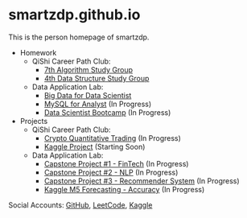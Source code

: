 # smartzdp.github.io

This is the person homepage of smartzdp.

* Homework
  * QiShi Career Path Club:
    * <a href="https://smartzdp.github.io/qishicpc/al007/">7th Algorithm Study Group</a>
    * <a href="https://smartzdp.github.io/qishicpc/ds004/">4th Data Structure Study Group</a>
  * Data Application Lab:
    * <a href="https://smartzdp.github.io/dataapplab/bigdata/">Big Data for Data Scientist</a>
    * <a href="https://github.com/smartzdp/Data-Application-Lab/tree/master/Data%20Scientist%20Bootcamp/MySQL%20for%20Analyst">MySQL for Analyst</a> (In Progress)
    * <a href="https://github.com/smartzdp/Data-Application-Lab/tree/master/Data%20Scientist%20Bootcamp/DS%202003%20Course">Data Scientist Bootcamp</a> (In Progress)
* Projects
  * QiShi Career Path Club:
    * <a href="https://github.com/smartzdp/QiShi-Career-Path-Club/tree/master/3rd%20Crypto%20Project%20Research%20Group">Crypto Quantitative Trading</a> (In Progress)
    * <a href="https://github.com/smartzdp/QiShi-Career-Path-Club/tree/master/4th%20Kaggle%20Project%20Training%20Group">Kaggle Project</a> (Starting Soon)
  * Data Application Lab:
    * <a href="https://github.com/smartzdp/Data-Application-Lab/tree/master/Data%20Scientist%20Bootcamp/DS%202003%20Project">Capstone Project #1 - FinTech</a> (In Progress)
    * <a href="https://github.com/smartzdp/Data-Application-Lab/tree/master/Data%20Scientist%20Bootcamp/DS%202003%20Project">Capstone Project #2 - NLP</a> (In Progress)
    * <a href="https://github.com/smartzdp/Data-Application-Lab/tree/master/Data%20Scientist%20Bootcamp/DS%202003%20Project">Capstone Project #3 - Recommender System</a> (In Progress)
    * <a href="https://github.com/smartzdp/Data-Application-Lab/tree/master/Data%20Scientist%20Bootcamp/Kaggle%202020.4%20-%20M5">Kaggle M5 Forecasting - Accuracy</a> (In Progress)



Social Accounts: <a href="https://github.com/smartzdp/">GitHub</a>, <a href="https://leetcode.com/smartzdp/">LeetCode</a>, <a href="https://www.kaggle.com/smartzdp/">Kaggle</a>
